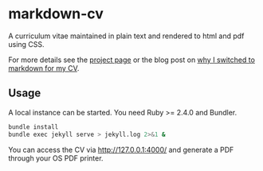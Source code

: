 markdown-cv
===========

A curriculum vitae maintained in plain text and rendered to html and pdf using CSS.

For more details see the [project page](http://elipapa.github.io/markdown-cv) or the blog post on [why I switched to markdown for my CV](http://elipapa.github.io/blog/why-i-switched-to-markdown-for-my-cv.html).

## Usage

A local instance can be started. You need Ruby >= 2.4.0 and Bundler.

```bash
bundle install
bundle exec jekyll serve > jekyll.log 2>&1 &
```

You can access the CV via http://127.0.0.1:4000/ and generate a PDF through your OS PDF printer.
